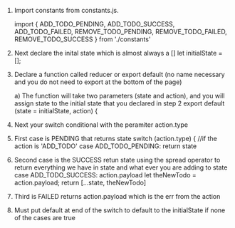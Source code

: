 1. Import constants from constants.js.

   import {
   ADD_TODO_PENDING,
   ADD_TODO_SUCCESS,
   ADD_TODO_FAILED,
   REMOVE_TODO_PENDING,
   REMOVE_TODO_FAILED,
   REMOVE_TODO_SUCCESS
   } from './constants'

2. Next declare the inital state which is almost always a []
   let initialState = [];

3. Declare a function called reducer or export default (no name necessary and you do not need to export at the bottom of the page)


    a) The function will take two parameters (state and action), and you will assign state to the initial state that you declared in step 2
     export default (state = initialState, action) {

4. Next your switch conditional with the peramiter action.type

5. First case is PENDING that returns state
   switch (action.type) {
   //if the action is 'ADD_TODO'
   case ADD_TODO_PENDING:
   return state
6. Second case is the SUCCESS retun state using the spread operator to return everything we have in state and what ever you are adding to state
   case ADD_TODO_SUCCESS:
   action.payload
   let theNewTodo = action.payload;
   return [...state, theNewTodo]

7. Third is FAILED returns action.payload which is the err from the action
8. Must put default at end of the switch to default to the initialState if none of the cases are true
